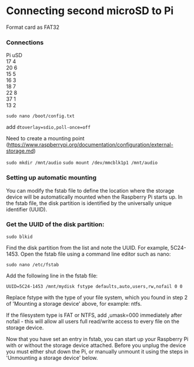 # Connecting second microSD to Pi

Format card as FAT32

### Connections
Pi   uSD  
17    4  
20    6  
15    5  
16    3  
18    7  
22    8  
37    1  
13    2  


`sudo nano /boot/config.txt`

add
`dtoverlay=sdio,poll-once=off`


Need to create a mounting point (https://www.raspberrypi.org/documentation/configuration/external-storage.md)

`sudo mkdir /mnt/audio`
`sudo mount /dev/mmcblk1p1 /mnt/audio`



### Setting up automatic mounting
You can modify the fstab file to define the location where the storage device will be automatically mounted when the Raspberry Pi starts up. In the fstab file, the disk partition is identified by the universally unique identifier (UUID).

### Get the UUID of the disk partition:

`sudo blkid`  

Find the disk partition from the list and note the UUID. For example, 5C24-1453.
Open the fstab file using a command line editor such as nano:

`sudo nano /etc/fstab`  

Add the following line in the fstab file:

`UUID=5C24-1453 /mnt/mydisk fstype defaults,auto,users,rw,nofail 0 0`


Replace fstype with the type of your file system, which you found in step 2 of 'Mounting a storage device' above, for example: ntfs.

If the filesystem type is FAT or NTFS, add ,umask=000 immediately after nofail - this will allow all users full read/write access to every file on the storage device.  

Now that you have set an entry in fstab, you can start up your Raspberry Pi with or without the storage device attached. Before you unplug the device you must either shut down the Pi, or manually unmount it using the steps in 'Unmounting a storage device' below.